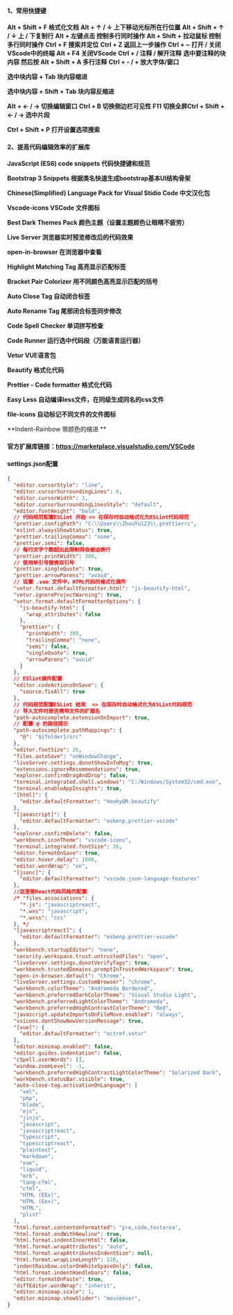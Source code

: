 #### 1、常用快捷键

**Alt + Shift + F	格式化文档**
**Alt + ↑ / ↓		上下移动光标所在行位置**
**Alt + Shift + ↑ / ↓	上 / 下复制行**
**Alt + 左键点击	控制多行同时操作**
**Alt + Shift + 拉动鼠标		控制多行同时操作**
**Ctrl + F		搜索并定位**
**Ctrl + Z		返回上一步操作**
**Ctrl + ~		打开 / 关闭 VScode中的终端**
**Alt + F4		关闭VScode**
**Ctrl + /		注释 / 解开注释**
**选中要注释的块内容 然后按 Alt + Shift + A		多行注释**
**Ctrl + - / +	放大字体/窗口**

**选中块内容 + Tab	块内容缩进**

**选中块内容 + Shift + Tab	块内容反缩进**

**Alt + ← / →	切换编辑窗口**
**Ctrl + B		切换侧边栏可见性**
**F11		切换全屏Ctrl + Shift + ← / →	选中片段**

**Ctrl + Shift + P	打开设置选项搜索**

#### 2、提高代码编辑效率的扩展库

**JavaScript (ES6) code snippets	代码快捷键和规范**

**Bootstrap 3 Snippets		根据类名快速生成bootstrap基本UI结构骨架**

**Chinese(Simplified) Language Pack for Visual Stidio Code 中文汉化包**

**Vscode-icons VSCode 文件图标**

**Best Dark Themes Pack 颜色主题（设置主题颜色让眼睛不疲劳）**

**Live Server 浏览器实时预览修改后的代码效果**

**open-in-browser 在浏览器中查看**

**Highlight Matching Tag 高亮显示匹配标签**

**Bracket Pair Colorizer 用不同颜色高亮显示匹配的括号**

**Auto Close Tag 自动闭合标签**

**Auto Rename Tag 尾部闭合标签同步修改**

**Code Spell Checker 单词拼写检查**

**Code Runner 运行选中代码段（万能语言运行器）**

**Vetur VUE语言包**

**Beautify	格式化代码**

**Prettier - Code formatter	格式化代码**

**Easy Less	自动编译less文件，在同级生成同名的css文件**

**file-icons		自动标记不同文件的文件图标**

**Indent-Rainbow		带颜色的缩进 **



#### **官方扩展库链接：https://marketplace.visualstudio.com/VSCode**



#### **settings.json配置**

```json
{
  "editor.cursorStyle": "line",
  "editor.cursorSurroundingLines": 0,
  "editor.cursorWidth": 3,
  "editor.cursorSurroundingLinesStyle": "default",
  "editor.fontWeight": "bold",
  // 代码规范配置ESLint 开始 => 在保存时自动格式化为ESLint代码规范
  "prettier.configPath": "C:\\Users\\ZhouYu123\\.prettierrc",
  "eslint.alwaysShowStatus": true,
  "prettier.trailingComma": "none",
  "prettier.semi": false,
  // 每行文字个数超出此限制将会被迫换行
  "prettier.printWidth": 300,
  // 使用单引号替换双引号
  "prettier.singleQuote": true,
  "prettier.arrowParens": "avoid",
  // 设置 .vue 文件中，HTML代码的格式化插件
  "vetur.format.defaultFormatter.html": "js-beautify-html",
  "vetur.ignoreProjectWarning": true,
  "vetur.format.defaultFormatterOptions": {
    "js-beautify-html": {
      "wrap_attributes": false
    },
    "prettier": {
      "printWidth": 300,
      "trailingComma": "none",
      "semi": false,
      "singleQuote": true,
      "arrowParens": "avoid"
    }
  },
  // ESlint插件配置
  "editor.codeActionsOnSave": {
    "source.fixAll": true
  },
  // 代码规范配置ESLint 结束  => 在保存时自动格式化为ESLint代码规范
  // 导入文件时是否携带文件的扩展名
  "path-autocomplete.extensionOnImport": true,
  // 配置 @ 的路径提示
  "path-autocomplete.pathMappings": {
    "@": "${folder}/src"
  },
  "editor.fontSize": 26,
  "files.autoSave": "onWindowChange",
  "liveServer.settings.donotShowInfoMsg": true,
  "extensions.ignoreRecommendations": true,
  "explorer.confirmDragAndDrop": false,
  "terminal.integrated.shell.windows": "C:/Windows/System32/cmd.exe",
  "terminal.enableAppInsights": true,
  "[html]": {
    "editor.defaultFormatter": "HookyQR.beautify"
  },
  "[javascript]": {
    "editor.defaultFormatter": "esbenp.prettier-vscode"
  },
  "explorer.confirmDelete": false,
  "workbench.iconTheme": "vscode-icons",
  "terminal.integrated.fontSize": 16,
  "editor.formatOnSave": true,
  "editor.hover.delay": 1000,
  "editor.wordWrap": "on",
  "[jsonc]": {
    "editor.defaultFormatter": "vscode.json-language-features"
  },
  //这里是React代码风格的配置
  /* "files.associations": {
    "*.js": "javascriptreact",
    "*.wxs": "javascript",
    "*.wxss": "css"
  }, */
  "[javascriptreact]": {
    "editor.defaultFormatter": "esbenp.prettier-vscode"
  },
  "workbench.startupEditor": "none",
  "security.workspace.trust.untrustedFiles": "open",
  "liveServer.settings.donotVerifyTags": true,
  "workbench.trustedDomains.promptInTrustedWorkspace": true,
  "open-in-browser.default": "Chrome",
  "liveServer.settings.CustomBrowser": "chrome",
  "workbench.colorTheme": "Andromeda Bordered",
  "workbench.preferredDarkColorTheme": "Visual Studio Light",
  "workbench.preferredLightColorTheme": "Andromeda",
  "workbench.preferredHighContrastColorTheme": "Red",
  "javascript.updateImportsOnFileMove.enabled": "always",
  "vsicons.dontShowNewVersionMessage": true,
  "[vue]": {
    "editor.defaultFormatter": "octref.vetur"
  },
  "editor.minimap.enabled": false,
  "editor.guides.indentation": false,
  "cSpell.userWords": [],
  "window.zoomLevel": -1,
  "workbench.preferredHighContrastLightColorTheme": "Solarized Dark",
  "workbench.statusBar.visible": true,
  "auto-close-tag.activationOnLanguage": [
    "xml",
    "php",
    "blade",
    "ejs",
    "jinja",
    "javascript",
    "javascriptreact",
    "typescript",
    "typescriptreact",
    "plaintext",
    "markdown",
    "vue",
    "liquid",
    "erb",
    "lang-cfml",
    "cfml",
    "HTML (EEx)",
    "HTML (Eex)",
    "HTML",
    "plist"
  ],
  "html.format.contentUnformatted": "pre,code,textarea",
  "html.format.endWithNewline": true,
  "html.format.indentInnerHtml": false,
  "html.format.wrapAttributes": "auto",
  "html.format.wrapAttributesIndentSize": null,
  "html.format.wrapLineLength": 120,
  "indentRainbow.colorOnWhiteSpaceOnly": false,
  "html.format.indentHandlebars": false,
  "editor.formatOnPaste": true,
  "diffEditor.wordWrap": "inherit",
  "editor.minimap.scale": 1,
  "editor.minimap.showSlider": "mouseover",
}
```

